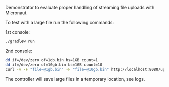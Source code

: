Demonstrator to evaluate proper handling of streaming file uploads with 
Micronaut.

To test with a large file run the following commands:

1st console:

```bash
./gradlew run 
```

2nd console:

```bash
dd if=/dev/zero of=1gb.bin bs=1GB count=1
dd if=/dev/zero of=10gb.bin bs=1GB count=10
curl -v -F "file=@1gb.bin" -F "file=@10gb.bin" http://localhost:8080/upload
```

The controller will save large files in a temporary location, see logs.